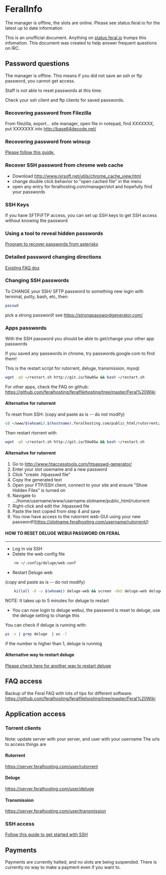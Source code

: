 # FeralInfo

The manager is offline, the slots are online. Please see status.feral.io for the latest up to date information

This is an unofficial document. Anything on [status.feral.io](status.feral.io) trumps this infomation. This document was created to help answer frequent questions on IRC.

## Password questions

The manager is offline. This means if you did not save an ssh or ftp password, you cannot get access.

Staff is not able to reset passwords at this time.

Check your ssh client and ftp clients for saved passwords.

### Recovering password from Filezilla
From filezilla, export... site manager, open file in notepad, find <Pass encoding="base64">XXXXXXX</Pass>, put XXXXXXX into http://base64decode.net/

### Recovering password from winscp
[Please follow this guide.](https://winscp.net/eng/docs/faq_password)

### Recover SSH password from chrome web cache

* Download http://www.nirsoft.net/utils/chrome_cache_view.html
* change double click behavior to "open cached file" in the menu
* open any entry for feralhosting.com/manager/slot and hopefully find your passwords

### SSH Keys
If you have SFTP/FTP access, you can set up SSH keys to get SSH access without knowing the password

### Using a tool to reveal hidden passwords
[Program to recover passwords from asterisks](http://www.majorgeeks.com/files/details/asterisk_password_spy.html)

### Detailed password changing directions
[Existing FAQ dos](https://github.com/feralhosting/feralfilehosting/blob/8ae0e7806f65705ef64da01059d63c8effbd674e/Feral%20Wiki/General/Changing%20passwords/readme.md)

### Changing SSH passwords

To CHANGE your SSH/ SFTP password to something new
login with terminal, putty, bash, etc, then:
```bash
passwd 
```
 
pick a strong password! see https://strongpasswordgenerator.com/

### Apps passwords
With the SSH password you should be able to get/change your other app passwords
 
If you saved any passwords in chrome, try passwords.google.com to find them!
 
This is the restart script for rutorrent, deluge, transmission, mysql:

```bash
wget -qO ~/restart.sh http://git.io/5Uw8Gw && bash ~/restart.sh
``` 

For other apps, check the FAQ on github:
https://github.com/feralhosting/feralfilehosting/tree/master/Feral%20Wiki
 

#### Alternative for rutorrent
To reset from SSH:
(copy and paste as is -- do not modify)
```bash
cd ~/www/$(whoami).$(hostname).feralhosting.com/public_html/rutorrent; htpasswd .htpasswd $(whoami)
``` 

Then restart rtorrent with
```bash
wget -qO ~/restart.sh http://git.io/5Uw8Gw && bash ~/restart.sh
```
 
#### Alternaitve for rutorrent
1. Go to http://www.htaccesstools.com/htpasswd-generator/
1. Enter your slot username and a new password
1. Click "create .htpasswd file" 
1. Copy the generated text
1. Open your FTP/SSH client, connect to your site and ensure "Show Hidden Files" is turned on
1. Navigate to .../home/username/www/username.slotname/public_html/rutorrent
1. Right-click and edit the .htpasswd file
1. Paste the text copied from step 4 and save
1. You now have access to the rutorrent web-GUI using your new password!(https://slotname.feralhosting.com/username/rutorrent/)

#### HOW TO RESET DELUGE WEBUI PASSWORD ON FERAL <from mundus2018>
-------------------------------------------
* Log in via SSH
* Delete the web config file

```bash
    rm ~/.config/deluge/web.conf
```

* Restart Deluge web

(copy and paste as is -- do not modify)
```bash
    killall -9 -u $(whoami) deluge-web && screen -dmS deluge-web deluge-web
```
NOTE: It takes up to 5 minutes for deluge to restart

* You can now login to deluge webui, the password is reset to deluge, use the deluge setting to change this


You can check if deluge is running with:
```bash
ps -x | grep deluge  | wc -l
```

if the number is higher than 1, deluge is running

#### Alternative way to restart deluge
[Please check here for another way to restart deluge](https://github.com/feralhosting/feralfilehosting/tree/master/Feral%20Wiki/Installable%20software/Restarting%20-%20rtorrent%20-%20Deluge%20-%20Transmission%20-%20MySQL)

## FAQ access

Backup of the Feral FAQ with lots of tips for different software:
https://github.com/feralhosting/feralfilehosting/tree/master/Feral%20Wiki

## Application access

### Torrent clients
Note: update server with your server, and user with your username
The urls to access things are 
#### Rutorrent
https://server.feralhosting.com/user/rutorrent 
#### Deluge
https://server.feralhosting.com/user/deluge
#### Transmission
https://server.feralhosting.com/user/transmission

### SSH access
[Follow this guide to get started with SSH](https://github.com/feralhosting/feralfilehosting/tree/master/Feral%20Wiki/SSH/SSH%20Guide%20-%20The%20Basics)

## Payments

Payments are currently halted, and no slots are being suspended. There is currently no way to make a payment even if you want to.
